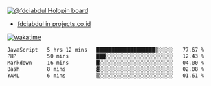 [![@fdciabdul Holopin board](https://holopin.io/api/user/board?user=fdciabdul)](https://holopin.io/@fdciabdul)

- [fdciabdul in projects.co.id](https://projects.co.id/public/browse_users/view/496e26/fdciabdul)



[![wakatime](https://wakatime.com/badge/user/87646243-158a-4241-a3cb-668e1fa2dbb8.svg)](https://wakatime.com/@87646243-158a-4241-a3cb-668e1fa2dbb8)
<!--START_SECTION:waka-->

```txt
JavaScript   5 hrs 12 mins   ███████████████████▒░░░░░   77.67 %
PHP          50 mins         ███░░░░░░░░░░░░░░░░░░░░░░   12.43 %
Markdown     16 mins         █░░░░░░░░░░░░░░░░░░░░░░░░   04.00 %
Bash         8 mins          ▓░░░░░░░░░░░░░░░░░░░░░░░░   02.08 %
YAML         6 mins          ▒░░░░░░░░░░░░░░░░░░░░░░░░   01.61 %
```

<!--END_SECTION:waka-->
